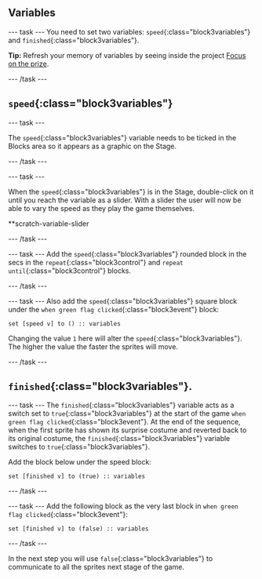 ## Variables

--- task ---
You need to set two variables: `speed`{:class="block3variables"} and `finished`{:class="block3variables"}.

**Tip:** Refresh your memory of variables by seeing inside the project [Focus on the prize](https://learning-admin.raspberrypi.org/en/projects/focus-on-the-prize).

--- /task ---

## `speed`{:class="block3variables"}
--- task ---

The `speed`{:class="block3variables"} variable needs to be ticked in the Blocks area so it appears as a graphic on the Stage. 

--- /task ---

--- task ---

When the `speed`{:class="block3variables"} is in the Stage, double-click on it until you reach the variable as a slider. With a slider the user will now be able to vary the speed as they play the game themselves.

**scratch-variable-slider

--- /task ---

--- task ---
Add the  `speed`{:class="block3variables"} rounded block in the secs in the `repeat`{:class="block3control"} and `repeat until`{:class="block3control"} blocks.

--- /task ---

--- task ---
Also add the `speed`{:class="block3variables"} square block under the `when green flag clicked`{:class="block3event"} block:

```blocks3
set [speed v] to () :: variables
```
Changing the value `1` here will alter the `speed`{:class="block3variables"}. The higher the value the faster the sprites will move.

--- /task ---

## `finished`{:class="block3variables"}.

--- task ---
The `finished`{:class="block3variables"} variable acts as a switch set to `true`{:class="block3variables"} at the start of the game `when green flag clicked`{:class="block3event"}. At the end of the sequence, when the first sprite has shown its surprise costume and reverted back to its original costume, the `finished`{:class="block3variables"} variable switches to `true`{:class="block3variables"}.

Add the block  below under the speed block:

```blocks3
set [finished v] to (true) :: variables
```
--- /task ---

--- task ---
Add the following block as the very last block in `when green flag clicked`{:class="block3event"}:

```blocks3
set [finished v] to (false) :: variables
```
--- /task ---

In the next step you will use `false`{:class="block3variables"} to communicate to all the sprites next stage of the game.

